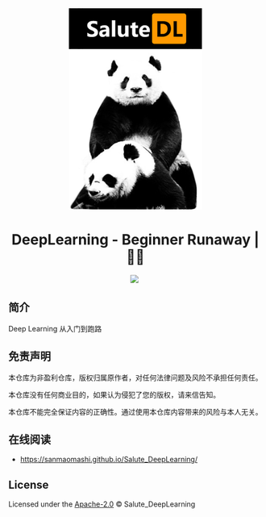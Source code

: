 <div align="center">
  <a href="https://github.com/sanmaomashi/Salute_DL">
    <img src="https://raw.githubusercontent.com/sanmaomashi/Salute_DeepLearning/main/img/1.jpg" height="400">
  </a>
  <h1>DeepLearning - Beginner Runaway | 🚴‍♂️</h1>
  <img src="https://img.shields.io/github/repo-size/sanmaomashi/Salute_DeepLearning.svg?label=Repo%20size&style=flat-square" height="20">
  <img src="https://img.shields.io/badge/License-Apache%202.0-purple" data-origin="https://img.shields.io/badge/License-Apache%202.0-blue" alt="">
</div>




## 简介

Deep Learning 从入门到跑路



## 免责声明

本仓库为非盈利仓库，版权归属原作者，对任何法律问题及风险不承担任何责任。

本仓库没有任何商业目的，如果认为侵犯了您的版权，请来信告知。

本仓库不能完全保证内容的正确性。通过使用本仓库内容带来的风险与本人无关。



## 在线阅读

- https://sanmaomashi.github.io/Salute_DeepLearning/



## License

Licensed under the [Apache-2.0](http://choosealicense.com/licenses/apache/) © Salute_DeepLearning

